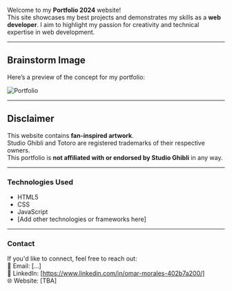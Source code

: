 Welcome to my **Portfolio 2024** website!  
This site showcases my best projects and demonstrates my skills as a **web developer**. I aim to highlight my passion for creativity and technical expertise in web development.

---

## Brainstorm Image  
Here’s a preview of the concept for my portfolio:

![Portfolio](https://github.com/user-attachments/assets/2f5651b9-1179-497c-a158-83d1074e7cf1)

---

## Disclaimer  
This website contains **fan-inspired artwork**.  
Studio Ghibli and Totoro are registered trademarks of their respective owners.  
This portfolio is **not affiliated with or endorsed by Studio Ghibli** in any way.

---

### Technologies Used  
- HTML5  
- CSS  
- JavaScript  
- [Add other technologies or frameworks here]

---

### Contact  
If you'd like to connect, feel free to reach out:  
📧 Email: [...]  
🔗 LinkedIn: [https://www.linkedin.com/in/omar-morales-402b7a200/]  
🌐 Website: [TBA]
